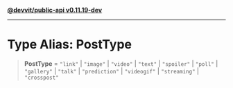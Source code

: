 [**@devvit/public-api v0.11.19-dev**](../../README.md)

---

# Type Alias: PostType

> **PostType** = `"link"` \| `"image"` \| `"video"` \| `"text"` \| `"spoiler"` \| `"poll"` \| `"gallery"` \| `"talk"` \| `"prediction"` \| `"videogif"` \| `"streaming"` \| `"crosspost"`
